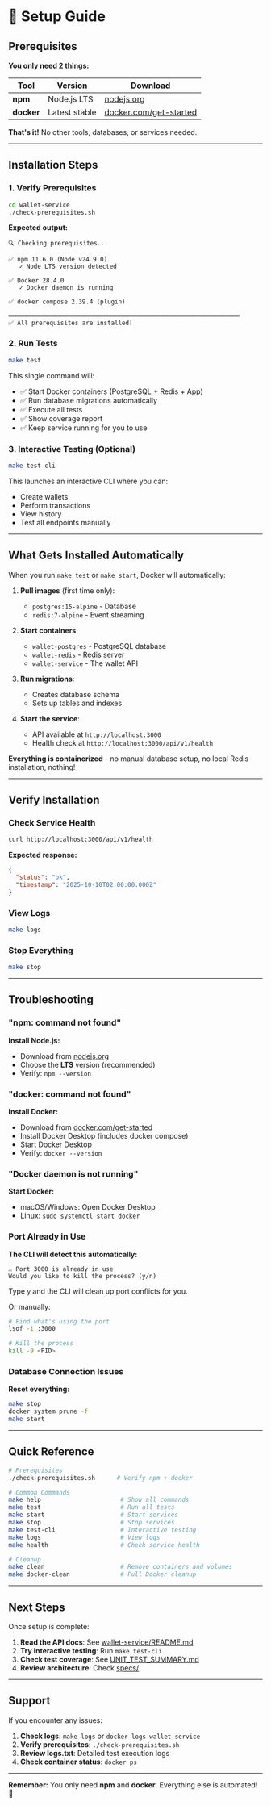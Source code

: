 # 🚀 Setup Guide

## Prerequisites

**You only need 2 things:**

| Tool | Version | Download |
|------|---------|----------|
| **npm** | Node.js LTS | [nodejs.org](https://nodejs.org/) |
| **docker** | Latest stable | [docker.com/get-started](https://www.docker.com/get-started) |

**That's it!** No other tools, databases, or services needed.

---

## Installation Steps

### 1. Verify Prerequisites

```bash
cd wallet-service
./check-prerequisites.sh
```

**Expected output:**
```
🔍 Checking prerequisites...

✅ npm 11.6.0 (Node v24.9.0)
   ✓ Node LTS version detected

✅ Docker 28.4.0
   ✓ Docker daemon is running

✅ docker compose 2.39.4 (plugin)

════════════════════════════════════════════════════════════════
✅ All prerequisites are installed!
```

### 2. Run Tests

```bash
make test
```

This single command will:
- ✅ Start Docker containers (PostgreSQL + Redis + App)
- ✅ Run database migrations automatically
- ✅ Execute all tests
- ✅ Show coverage report
- ✅ Keep service running for you to use

### 3. Interactive Testing (Optional)

```bash
make test-cli
```

This launches an interactive CLI where you can:
- Create wallets
- Perform transactions
- View history
- Test all endpoints manually

---

## What Gets Installed Automatically

When you run `make test` or `make start`, Docker will automatically:

1. **Pull images** (first time only):
   - `postgres:15-alpine` - Database
   - `redis:7-alpine` - Event streaming

2. **Start containers**:
   - `wallet-postgres` - PostgreSQL database
   - `wallet-redis` - Redis server
   - `wallet-service` - The wallet API

3. **Run migrations**:
   - Creates database schema
   - Sets up tables and indexes

4. **Start the service**:
   - API available at `http://localhost:3000`
   - Health check at `http://localhost:3000/api/v1/health`

**Everything is containerized** - no manual database setup, no local Redis installation, nothing!

---

## Verify Installation

### Check Service Health

```bash
curl http://localhost:3000/api/v1/health
```

**Expected response:**
```json
{
  "status": "ok",
  "timestamp": "2025-10-10T02:00:00.000Z"
}
```

### View Logs

```bash
make logs
```

### Stop Everything

```bash
make stop
```

---

## Troubleshooting

### "npm: command not found"

**Install Node.js:**
- Download from [nodejs.org](https://nodejs.org/)
- Choose the **LTS** version (recommended)
- Verify: `npm --version`

### "docker: command not found"

**Install Docker:**
- Download from [docker.com/get-started](https://www.docker.com/get-started)
- Install Docker Desktop (includes docker compose)
- Start Docker Desktop
- Verify: `docker --version`

### "Docker daemon is not running"

**Start Docker:**
- macOS/Windows: Open Docker Desktop
- Linux: `sudo systemctl start docker`

### Port Already in Use

**The CLI will detect this automatically:**
```
⚠️ Port 3000 is already in use
Would you like to kill the process? (y/n)
```

Type `y` and the CLI will clean up port conflicts for you.

Or manually:
```bash
# Find what's using the port
lsof -i :3000

# Kill the process
kill -9 <PID>
```

### Database Connection Issues

**Reset everything:**
```bash
make stop
docker system prune -f
make start
```

---

## Quick Reference

```bash
# Prerequisites
./check-prerequisites.sh      # Verify npm + docker

# Common Commands
make help                      # Show all commands
make test                      # Run all tests
make start                     # Start services
make stop                      # Stop services
make test-cli                  # Interactive testing
make logs                      # View logs
make health                    # Check service health

# Cleanup
make clean                     # Remove containers and volumes
make docker-clean              # Full Docker cleanup
```

---

## Next Steps

Once setup is complete:

1. **Read the API docs**: See [wallet-service/README.md](./wallet-service/README.md)
2. **Try interactive testing**: Run `make test-cli`
3. **Check test coverage**: See [UNIT_TEST_SUMMARY.md](./UNIT_TEST_SUMMARY.md)
4. **Review architecture**: Check [specs/](./specs/)

---

## Support

If you encounter any issues:

1. **Check logs**: `make logs` or `docker logs wallet-service`
2. **Verify prerequisites**: `./check-prerequisites.sh`
3. **Review logs.txt**: Detailed test execution logs
4. **Check container status**: `docker ps`

---

**Remember:** You only need **npm** and **docker**. Everything else is automated! 🎉

